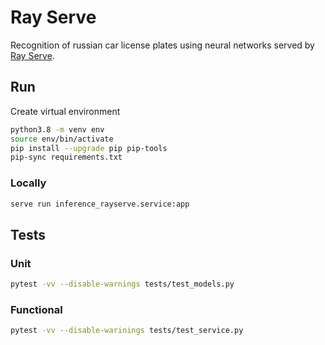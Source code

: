 # Ray Serve

Recognition of russian car license plates using neural networks served by [Ray Serve](https://www.ray.io/ray-serve).

## Run

Create virtual environment

```bash
python3.8 -m venv env
source env/bin/activate
pip install --upgrade pip pip-tools
pip-sync requirements.txt
```

### Locally

```bash
serve run inference_rayserve.service:app
```

## Tests

### Unit

```bash
pytest -vv --disable-warnings tests/test_models.py
```

### Functional

```bash
pytest -vv --disable-warinings tests/test_service.py
```
